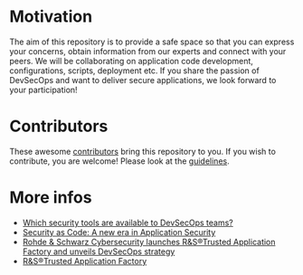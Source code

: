 # Motivation

The aim of this repository is to provide a safe space so that you can express your concerns, obtain information from our experts and connect with your peers. We will be collaborating on application code development, configurations, scripts, deployment etc. If you share the passion of DevSecOps and want to deliver secure applications, we look forward to your participation!

# Contributors

These awesome [contributors](https://github.com/Rohde-Schwarz/devsecops/graphs/contributors) bring this repository to you. If you wish to contribute, you are welcome! Please look at the [guidelines](https://github.com/Rohde-Schwarz/rohde-schwarz).

# More infos

*   [Which security tools are available to DevSecOps teams?](https://dev-appsec.rohde-schwarz.com/news/385480)
*   [Security as Code: A new era in Application Security](https://dev-appsec.rohde-schwarz.com/news/384270)
*   [Rohde & Schwarz Cybersecurity launches R\&S®Trusted Application Factory and unveils DevSecOps strategy](https://dev-appsec.rohde-schwarz.com/news/378942)
*   [R\&S®Trusted Application Factory](https://dev-appsec.rohde-schwarz.com/news/332366)
